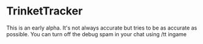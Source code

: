 TrinketTracker
==============

This is an early alpha. It's not always accurate but tries to be as accurate as possible.
You can turn off the debug spam in your chat using /tt ingame
